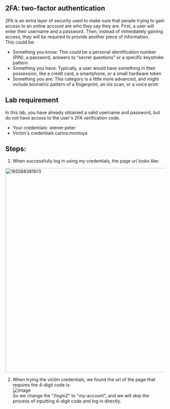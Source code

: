 ## 2FA: two-factor authentication   
2FA is an extra layer of security used to make sure that people trying to gain access to an online account are who they say they are. First, a user will enter their username and a password. Then, instead of immediately gaining access, they will be required to provide another piece of information.  
This could be:  
- Something you know: This could be a personal identification number (PIN), a password, answers to “secret questions” or a specific keystroke pattern
- Something you have: Typically, a user would have something in their possession, like a credit card, a smartphone, or a small hardware token
- Something you are: This category is a little more advanced, and might include biometric pattern of a fingerprint, an iris scan, or a voice print   

## Lab requirement   
In this lab, you have already obtained a valid username and password, but do not have access to the user's 2FA verification code.  
- Your credentials: wiener:peter   
- Victim's credentials carlos:montoya   

## Steps:  
1. When successfully log in using my credentials, the page url looks like:   
<img width="645" alt="1655883819(1)" src="https://user-images.githubusercontent.com/106157137/174972847-fcee57ff-1a11-4d57-9dc4-1e22596cc269.png">   

2. When trying the victim credentials, we found the url of the page that requires the 4-digit code is:   
![image](https://user-images.githubusercontent.com/106157137/174974339-8d50b739-1b12-47d9-8107-b3d74368f880.png)   
So we change the "/login2" to "my-account", and we will skip the process of inputting 4-digit code and log in directly.
